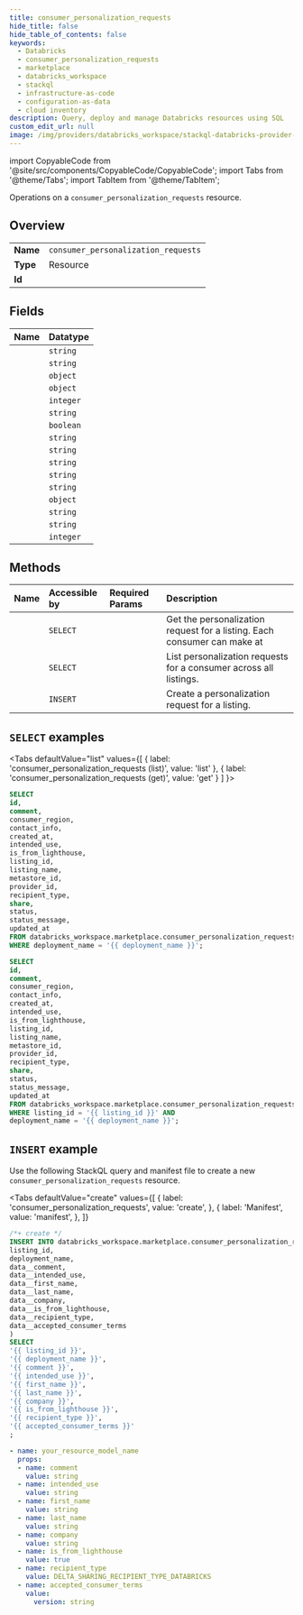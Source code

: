 ```yaml
---
title: consumer_personalization_requests
hide_title: false
hide_table_of_contents: false
keywords:
  - Databricks
  - consumer_personalization_requests
  - marketplace
  - databricks_workspace
  - stackql
  - infrastructure-as-code
  - configuration-as-data
  - cloud inventory
description: Query, deploy and manage Databricks resources using SQL
custom_edit_url: null
image: /img/providers/databricks_workspace/stackql-databricks-provider-featured-image.png
---
```


import CopyableCode from '@site/src/components/CopyableCode/CopyableCode';
import Tabs from '@theme/Tabs';
import TabItem from '@theme/TabItem';

Operations on a <code>consumer_personalization_requests</code> resource.  

## Overview
<table><tbody>
<tr><td><b>Name</b></td><td><code>consumer_personalization_requests</code></td></tr>
<tr><td><b>Type</b></td><td>Resource</td></tr>
<tr><td><b>Id</b></td><td><CopyableCode code="databricks_workspace.marketplace.consumer_personalization_requests" /></td></tr>
</tbody></table>

## Fields
| Name | Datatype |
|:-----|:---------|
| <CopyableCode code="id" /> | `string` |
| <CopyableCode code="comment" /> | `string` |
| <CopyableCode code="consumer_region" /> | `object` |
| <CopyableCode code="contact_info" /> | `object` |
| <CopyableCode code="created_at" /> | `integer` |
| <CopyableCode code="intended_use" /> | `string` |
| <CopyableCode code="is_from_lighthouse" /> | `boolean` |
| <CopyableCode code="listing_id" /> | `string` |
| <CopyableCode code="listing_name" /> | `string` |
| <CopyableCode code="metastore_id" /> | `string` |
| <CopyableCode code="provider_id" /> | `string` |
| <CopyableCode code="recipient_type" /> | `string` |
| <CopyableCode code="share" /> | `object` |
| <CopyableCode code="status" /> | `string` |
| <CopyableCode code="status_message" /> | `string` |
| <CopyableCode code="updated_at" /> | `integer` |

## Methods
| Name | Accessible by | Required Params | Description |
|:-----|:--------------|:----------------|:------------|
| <CopyableCode code="get" /> | `SELECT` | <CopyableCode code="listing_id, deployment_name" /> | Get the personalization request for a listing. Each consumer can make at |
| <CopyableCode code="list" /> | `SELECT` | <CopyableCode code="deployment_name" /> | List personalization requests for a consumer across all listings. |
| <CopyableCode code="create" /> | `INSERT` | <CopyableCode code="listing_id, deployment_name" /> | Create a personalization request for a listing. |

## `SELECT` examples

<Tabs
    defaultValue="list"
    values={[
        { label: 'consumer_personalization_requests (list)', value: 'list' },
        { label: 'consumer_personalization_requests (get)', value: 'get' }
    ]
}>
<TabItem value="list">

```sql
SELECT
id,
comment,
consumer_region,
contact_info,
created_at,
intended_use,
is_from_lighthouse,
listing_id,
listing_name,
metastore_id,
provider_id,
recipient_type,
share,
status,
status_message,
updated_at
FROM databricks_workspace.marketplace.consumer_personalization_requests
WHERE deployment_name = '{{ deployment_name }}';
```

</TabItem>
<TabItem value="get">

```sql
SELECT
id,
comment,
consumer_region,
contact_info,
created_at,
intended_use,
is_from_lighthouse,
listing_id,
listing_name,
metastore_id,
provider_id,
recipient_type,
share,
status,
status_message,
updated_at
FROM databricks_workspace.marketplace.consumer_personalization_requests
WHERE listing_id = '{{ listing_id }}' AND
deployment_name = '{{ deployment_name }}';
```

</TabItem>
</Tabs>

## `INSERT` example

Use the following StackQL query and manifest file to create a new <code>consumer_personalization_requests</code> resource.

<Tabs
    defaultValue="create"
    values={[
        { label: 'consumer_personalization_requests', value: 'create', },
        { label: 'Manifest', value: 'manifest', },
    ]}
>
<TabItem value="create">

```sql
/*+ create */
INSERT INTO databricks_workspace.marketplace.consumer_personalization_requests (
listing_id,
deployment_name,
data__comment,
data__intended_use,
data__first_name,
data__last_name,
data__company,
data__is_from_lighthouse,
data__recipient_type,
data__accepted_consumer_terms
)
SELECT 
'{{ listing_id }}',
'{{ deployment_name }}',
'{{ comment }}',
'{{ intended_use }}',
'{{ first_name }}',
'{{ last_name }}',
'{{ company }}',
'{{ is_from_lighthouse }}',
'{{ recipient_type }}',
'{{ accepted_consumer_terms }}'
;
```

</TabItem>
<TabItem value="manifest">

```yaml
- name: your_resource_model_name
  props:
  - name: comment
    value: string
  - name: intended_use
    value: string
  - name: first_name
    value: string
  - name: last_name
    value: string
  - name: company
    value: string
  - name: is_from_lighthouse
    value: true
  - name: recipient_type
    value: DELTA_SHARING_RECIPIENT_TYPE_DATABRICKS
  - name: accepted_consumer_terms
    value:
      version: string

```

</TabItem>
</Tabs>
